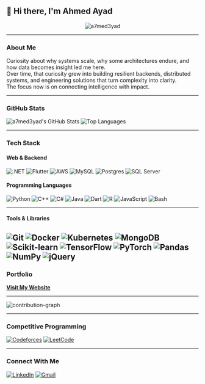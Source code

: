 ## 👋 Hi there, I'm Ahmed Ayad

<p align="center">
  <img src="https://komarev.com/ghpvc/?username=a7med3yad&label=Profile%20views&color=gray&style=flat-square" alt="a7med3yad" />
</p>

---

### About Me

Curiosity about why systems scale, why some architectures endure, and how data becomes insight led me here.  
Over time, that curiosity grew into building resilient backends, distributed systems, and engineering solutions that turn complexity into clarity.  
The focus now is on connecting intelligence with impact.

---

###  GitHub Stats

![a7med3yad's GitHub Stats](https://github-readme-stats.vercel.app/api?username=a7med3yad&show_icons=true&theme=github_dark&hide_border=true&include_all_commits=true)
![Top Languages](https://github-readme-stats.vercel.app/api/top-langs?username=a7med3yad&layout=compact&card_width=275&theme=github_dark&langs_count=12&hide=c,meson,makefile,m4&exclude_repo=github-readme-stats&hide_border=true)

---

### Tech Stack

#### Web & Backend
![.NET](https://img.shields.io/badge/.NET-0d1117?style=flat&logo=dotnet&logoColor=5C2D91)
![Flutter](https://img.shields.io/badge/Flutter-0d1117?style=flat&logo=flutter&logoColor=42A5F5)
![AWS](https://img.shields.io/badge/AWS-0d1117?style=flat&logo=amazon-aws&logoColor=FF9900)
![MySQL](https://img.shields.io/badge/MySQL-0d1117?style=flat&logo=mysql&logoColor=4479A1)
![Postgres](https://img.shields.io/badge/PostgreSQL-0d1117?style=flat&logo=postgresql&logoColor=336791)
![SQL Server](https://img.shields.io/badge/SQL%20Server-0d1117?style=flat&logo=microsoftsqlserver&logoColor=CC2927)

#### Programming Languages
![Python](https://img.shields.io/badge/Python-0d1117?style=flat&logo=python&logoColor=FFD43B)
![C++](https://img.shields.io/badge/C++-0d1117?style=flat&logo=cplusplus&logoColor=00599C)
![C#](https://img.shields.io/badge/C%23-0d1117?style=flat&logo=csharp&logoColor=239120)
![Java](https://img.shields.io/badge/Java-0d1117?style=flat&logo=openjdk&logoColor=F89820)
![Dart](https://img.shields.io/badge/Dart-0d1117?style=flat&logo=dart&logoColor=0175C2)
![R](https://img.shields.io/badge/R-0d1117?style=flat&logo=r&logoColor=276DC3)
![JavaScript](https://img.shields.io/badge/JavaScript-0d1117?style=flat&logo=javascript&logoColor=F7DF1E)
![Bash](https://img.shields.io/badge/Bash-0d1117?style=flat&logo=gnu-bash&logoColor=4EAA25)

---
#### Tools & Libraries
![Git](https://img.shields.io/badge/Git-0d1117?style=flat&logo=git&logoColor=F05032)
![Docker](https://img.shields.io/badge/Docker-0d1117?style=flat&logo=docker&logoColor=2496ED)
![Kubernetes](https://img.shields.io/badge/Kubernetes-0d1117?style=flat&logo=kubernetes&logoColor=326CE5)
![MongoDB](https://img.shields.io/badge/MongoDB-0d1117?style=flat&logo=mongodb&logoColor=47A248)
![Scikit-learn](https://img.shields.io/badge/Scikit--learn-0d1117?style=flat&logo=scikitlearn&logoColor=F7931E)
![TensorFlow](https://img.shields.io/badge/TensorFlow-0d1117?style=flat&logo=tensorflow&logoColor=FF6F00)
![PyTorch](https://img.shields.io/badge/PyTorch-0d1117?style=flat&logo=pytorch&logoColor=EE4C2C)
![Pandas](https://img.shields.io/badge/Pandas-0d1117?style=flat&logo=pandas&logoColor=150458)
![NumPy](https://img.shields.io/badge/NumPy-0d1117?style=flat&logo=numpy&logoColor=013243)
![jQuery](https://img.shields.io/badge/jQuery-0d1117?style=flat&logo=jquery&logoColor=0769AD)
---

### Portfolio

**[Visit My Website](https://ahmed3yad.netlify.app/)**

---

![contribution-graph](https://github-readme-activity-graph.vercel.app/graph?username=a7med3yad&bg_color=0d1117&color=999999&line=3572A5&point=50fa7b&area=true&hide_border=true)

---

### Competitive Programming

[![Codeforces](https://img.shields.io/badge/Codeforces-0d1117?style=for-the-badge&logo=codeforces&logoColor=white)](https://codeforces.com/profile/Abou_3yad)
[![LeetCode](https://img.shields.io/badge/LeetCode-0d1117?style=for-the-badge&logo=leetcode&logoColor=FFA116)](https://leetcode.com/u/a7med3yad/)

---

### Connect With Me

[![LinkedIn](https://img.shields.io/badge/LinkedIn-0d1117?style=flat&logo=linkedin&logoColor=0A66C2)](https://www.linkedin.com/in/ahmed-ayad-1000b52ab/)
[![Gmail](https://img.shields.io/badge/Gmail-0d1117?style=flat&logo=gmail&logoColor=EA4335)](mailto:ahmed.ibrahim01974@gmail.com)
